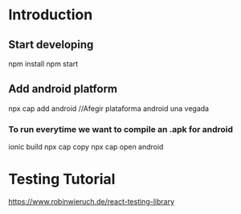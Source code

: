 # Introduction

## Start developing
npm install
npm start

## Add android platform
npx cap add android  //Afegir plataforma android  una vegada

### To run everytime we want to compile an .apk for android
ionic build
npx cap copy 
npx cap open android 

# Testing Tutorial
https://www.robinwieruch.de/react-testing-library